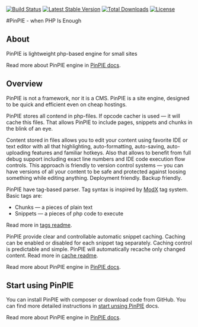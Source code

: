 [![Build Status](http://img.shields.io/travis/pinpie/pinpie.svg?style=flat-square)](https://travis-ci.org/pinpie/pinpie)
[![Latest Stable Version](https://img.shields.io/packagist/v/pinpie/pinpie.svg?style=flat-square)](https://packagist.org/packages/pinpie/pinpie)
[![Total Downloads](https://img.shields.io/packagist/dt/pinpie/pinpie.svg?style=flat-square)](https://packagist.org/packages/pinpie/pinpie)
[![License](https://img.shields.io/packagist/l/pinpie/pinpie.svg?style=flat-square)](https://packagist.org/packages/pinpie/pinpie)

#PinPIE - when PHP Is Enough

## About
PinPIE is lightweight php-based engine for small sites

Read more about PinPIE engine in [PinPIE docs](http://pinpie.ru).


## Overview
<p>
PinPIE is not a framework, nor it is a CMS. PinPIE is a site engine, designed to be quick and efficient even on cheap hostings.
</p>
<p>
PinPIE stores all contend in php-files.
If opcode cacher is used &mdash; it will cache this files.
That allows PinPIE to include pages, snippets and chunks in the blink of an eye.
</p>
<p>
Content stored in files allows you to edit your content using favorite IDE or text editor with all that highlighting, auto-formatting, auto-saving, auto-uploading features and familiar hotkeys. Also that allows to benefit from full debug support including exact line numbers and IDE code execution flow controls.
This approach is friendly to version control systems — you can have versions of all your content to be safe and protected against loosing something while editing anything. Deployment friendly. Backup friendly.
</p>
<p>
PinPIE have tag-based parser. Tag syntax is inspired by <a href="https://modx.com/">ModX</a> tag system.
Basic tags are:</p>
<ul>
<li>Chunks — a pieces of plain text</li>
<li>Snippets — a pieces of php code to execute</li>
</ul>
<p>Read more in <a href="/en/manual/tags">tags readme</a>.</p>
<p>
PinPIE provide clear and controllable automatic snippet caching.
Caching can be enabled or disabled for each snippet tag separately.
Caching control is predictable and simple.
PinPIE will automatically recache only changed content.
Read more in <a href="/en/manual/cache">cache readme</a>.
</p>

Read more about PinPIE engine in [PinPIE docs](http://pinpie.ru).

## Start using PinPIE
You can install PinPIE with composer or download code from GitHub. You can find more detailed instructions in [start unsing PinPIE](http://pinpie.ru/en/manual/start) docs.

Read more about PinPIE engine in [PinPIE docs](http://pinpie.ru).
